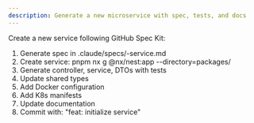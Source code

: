 ```yaml
---
description: Generate a new microservice with spec, tests, and docs
---
```


Create a new service following GitHub Spec Kit:
1. Generate spec in .claude/specs/<name>-service.md
2. Create service: pnpm nx g @nx/nest:app <name> --directory=packages/<name>
3. Generate controller, service, DTOs with tests
4. Update shared types
5. Add Docker configuration
6. Add K8s manifests
7. Update documentation
8. Commit with: "feat: initialize <name> service"
